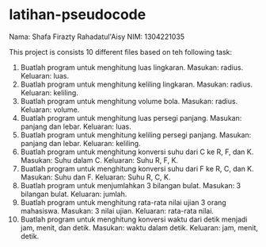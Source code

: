 # latihan-pseudocode

Nama: Shafa Firazty Rahadatul'Aisy 
NIM: 1304221035

This project is consists 10 different files based on teh following task:
1. Buatlah program untuk menghitung luas lingkaran. Masukan: radius. Keluaran: luas.
2. Buatlah program untuk menghitung keliling lingkaran. Masukan: radius. Keluaran: keliling.
3. Buatlah program untuk menghitung volume bola. Masukan: radius. Keluaran: volume.
4. Buatlah program untuk menghitung luas persegi panjang. Masukan: panjang dan lebar. Keluaran: luas.
5. Buatlah program untuk menghitung keliling persegi panjang. Masukan: panjang dan lebar. Keluaran: keliling.
6. Buatlah program untuk menghitung konversi suhu dari C ke R, F, dan K. Masukan: Suhu dalam C. Keluaran: Suhu R, F, K.
7. Buatlah program untuk menghitung konversi suhu dari F ke R, C, dan K. Masukan: Suhu dan F. Keluaran: Suhu R, C, K.
8. Buatlah program untuk menjumlahkan 3 bilangan bulat. Masukan: 3 bilangan bulat. Keluaran: jumlah.
9. Buatlah program untuk menghitung rata-rata nilai ujian 3 orang mahasiswa. Masukan: 3 nilai ujian. Keluaran: rata-rata nilai.
10. Buatlah program untuk menghitung konversi waktu dari detik menjadi jam, menit, dan detik. Masukan: waktu dalam detik. Keluaran: jam, menit, detik. 
